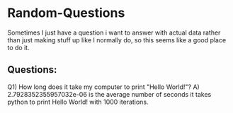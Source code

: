 # Random-Questions
Sometimes I just have a question i want to answer with actual data rather than just making stuff up like I normally do, so this seems like a good place to do it.

## Questions:
Q1) How long does it take my computer to print "Hello World!"? <break>
A) 2.7928352355957032e-06 is the average number of seconds it takes python to print Hello World! with 1000 iterations.

